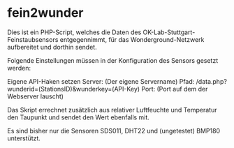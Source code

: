 # fein2wunder
Dies ist ein PHP-Script, welches die Daten des OK-Lab-Stuttgart-Feinstaubsensors entgegennimmt, für das Wonderground-Netzwerk aufbereitet und dorthin sendet.

Folgende Einstellungen müssen in der Konfiguration des Sensors gesetzt werden:

Eigene API-Haken setzen
Server: (Der eigene Servername)
Pfad: /data.php?wunderid=(StationsID)&wunderkey=(API-Key)
Port: (Port auf dem der Webserver lauscht)

Das Skript errechnet zusätzlich aus relativer Luftfeuchte und Temperatur den Taupunkt und sendet den Wert ebenfalls mit.

Es sind bisher nur die Sensoren SDS011, DHT22 und (ungetestet) BMP180 unterstützt.


